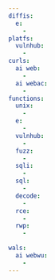 ```yaml
---
diffis:
  e:
    -
platfs:
  vulnhub:
    -
curls:
  ai web:
    -
  ai webac:
    -
functions:
  unix:
    -
  e:
    -
  vulnhub:
    -
  fuzz:
    -
  sqli:
    -
  sql:
    -
  decode:
    -
  rce:
    -
  rwp:
    -

wals:
  ai webwu:
    -
---
```


